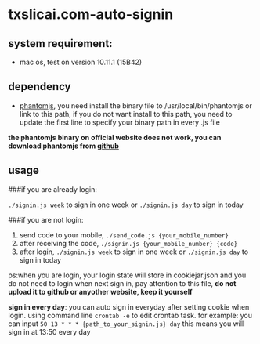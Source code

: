 # txslicai.com-auto-signin

## system requirement:
- mac os, test on version 10.11.1 (15B42)


## dependency

- [phantomjs](http://phantomjs.org/), you need install the binary file to /usr/local/bin/phantomjs or link to this path,
if you do not want install to this path, you need to update the first line to specify your binary path in every .js file

**the phantomjs binary on official website does not work, you can download  phantomjs from [github](https://github.com/eugene1g/phantomjs/releases)**

## usage

###if you are already login:

`./signin.js week` to sign in one week  or `./signin.js day` to sign in today

###if you are not login:

1. send code to your mobile, `./send_code.js {your_mobile_number}`
2. after receiving the code, `./signin.js {your_mobile_number} {code}`
3. after login, `./signin.js week` to sign in one week  or `./signin.js day` to sign in today


ps:when you are login, your login state will store in cookiejar.json and you do not need to login when next sign in,
pay attention to this file, **do not upload it to github or anyother website, keep it yourself**

**sign in every day**:
you can auto sign in everyday after setting cookie when login.
using command line `crontab -e` to edit crontab task.
for example: you can input
`50 13 * * * {path_to_your_signin.js} day`
this means you will sign in at 13:50 every day

